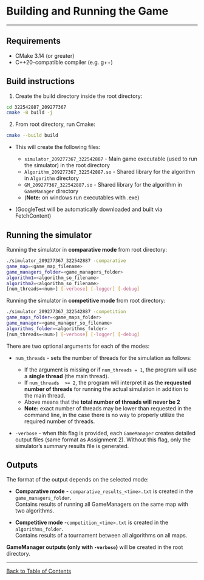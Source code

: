 # Building and Running the Game

--- 

## Requirements
- CMake 3.14 (or greater)
- C++20-compatible compiler (e.g. g++)

## Build instructions
1. Create the build directory inside the root directory:
```bash
cd 322542887_209277367
cmake -B build -j
```

2. From root directory, run Cmake:
```bash
cmake --build build 
```
- This will create the following files:
    - `simulator_209277367_322542887` - Main game executable (used to run the simulator) in the root directory
    - `Algorithm_209277367_322542887.so` - Shared library for the algorithm in `Algorithm` directory
    - `GM_209277367_322542887.so` - Shared library for the algorithm in `GameManager` directory
    - (**Note:** on windows run executables with .exe)


- (GoogleTest will be automatically downloaded and built via FetchContent)

## Running the simulator

Running the simulator in **comparative mode** from root directory:
```bash
./simulator_209277367_322542887 -comparative
game_map=<game_map_filename> 
game_managers_folder=<game_managers_folder> 
algorithm1=<algorithm_so_filename>
algorithm2=<algorithm_so_filename> 
[num_threads=<num>] [-verbose] [-logger] [-debug]
```

Running the simulator in **competitive mode** from root directory:
```bash
./simulator_209277367_322542887 -competition
game_maps_folder=<game_maps_folder>
game_manager=<game_manager_so_filename>
algorithms_folder=<algorithms_folder>
[num_threads=<num>] [-verbose] [-logger] [-debug]
```
There are two optional arguments for each of the modes:
- `num_threads` - sets the number of threads for the simulation as follows:
    - If the argument is missing or if `num_threads = 1`, the program will use a **single thread** (the main thread).
    - If `num_threads  >= 2`, the program will interpret it as the **requested number of threads** for running the actual simulation in addition to the main thread.
    - Above means that the **total number of threads will never be 2**
    - **Note:** exact number of threads may be lower than requested in the command line, in the case there is no way to properly utilize the required number of threads.

- `-verbose` - when this flag is provided, each `GameManager` creates detailed output files (same format as Assignment 2). Without this flag, only the simulator’s summary results file is generated.


## Outputs

The format of the output depends on the selected mode:

- **Comparative mode** - `comparative_results_<time>.txt` is created in the `game_managers_folder`.  
  Contains results of running all GameManagers on the same map with two algorithms.

- **Competitive mode** -`competition_<time>.txt` is created in the `algorithms_folder`.  
  Contains results of a tournament between all algorithms on all maps.


**GameManager outputs (only with `-verbose`)**  will be created in the root directory.

---

[Back to Table of Contents](../README.md)
